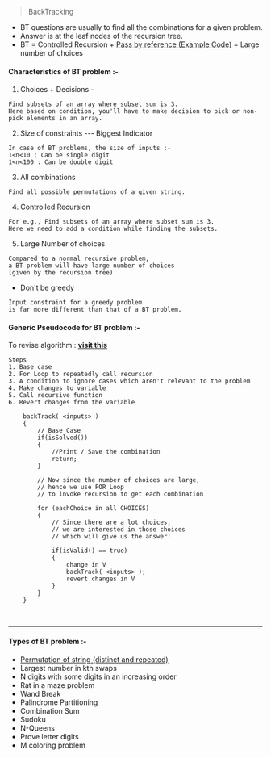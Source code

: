 
> BackTracking
- BT questions are usually to find all the combinations for a given problem.
- Answer is at the leaf nodes of the recursion tree.
- BT = Controlled Recursion + [Pass by reference (Example Code)](src/main/java/com/hobbyprojects/tinkeringwithcode/service/PassByExample.java) + Large number of choices

#### Characteristics of BT problem :-

1) Choices + Decisions -
```
Find subsets of an array where subset sum is 3.
Here based on condition, you'll have to make decision to pick or non-pick elements in an array.
```
2) Size of constraints --- Biggest Indicator
```
In case of BT problems, the size of inputs :-
1<n<10 : Can be single digit
1<n<100 : Can be double digit
```

3) All combinations
```
Find all possible permutations of a given string. 
```

4) Controlled Recursion
```
For e.g., Find subsets of an array where subset sum is 3.
Here we need to add a condition while finding the subsets.

```
5) Large Number of choices
```
Compared to a normal recursive problem, 
a BT problem will have large number of choices 
(given by the recursion tree) 
```


* Don't be greedy
```
Input constraint for a greedy problem
is far more different than that of a BT problem. 
```

#### Generic Pseudocode for BT problem :-
To revise algorithm :  **[visit this](https://www.youtube.com/watch?v=M5D3KUKH3gE&list=PL_z_8CaSLPWdbOTog8Jxk9XOjzUs3egMP&index=4)**
```
Steps 
1. Base case 
2. For Loop to repeatedly call recursion 
3. A condition to ignore cases which aren't relevant to the problem
4. Make changes to variable 
5. Call recursive function 
6. Revert changes from the variable 
```
```
    backTrack( <inputs> )
    {
        // Base Case 
        if(isSolved()) 
        {
            //Print / Save the combination
            return;
        }
        
        // Now since the number of choices are large, 
        // hence we use FOR Loop 
        // to invoke recursion to get each combination   
        
        for (eachChoice in all CHOICES)
        {
            // Since there are a lot choices,  
            // we are interested in those choices
            // which will give us the answer! 
            
            if(isValid() == true) 
            {
                change in V
                backTrack( <inputs> );
                revert changes in V 
            }
        }
    }
```

<br>

_____

#### Types of BT problem :-
- [Permutation of string (distinct and repeated)](src/main/java/com/hobbyprojects/tinkeringwithcode/dsa/recursion/medium/PermutationOfString.java)
- Largest number in kth swaps
- N digits with some digits in an increasing order
- Rat in a maze problem
- Wand Break
- Palindrome Partitioning
- Combination Sum
- Sudoku
- N-Queens
- Prove letter digits
- M coloring problem
